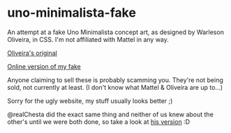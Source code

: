 # uno-minimalista-fake

An attempt at a fake Uno Minimalista concept art, as designed by Warleson Oliveira, in CSS. I'm not affiliated with Mattel in any way.

[Oliveira's original](https://www.behance.net/gallery/90273937/UNO-Versao-Minimalista)

[Online version of my fake](https://n2d4.github.io/uno-minimalista-fake)

Anyone claiming to sell these is probably scamming you. They're not being sold, not currently at least. (I don't know what Mattel & Oliveira are up to...)

Sorry for the ugly website, my stuff usually looks better ;)

@realChesta did the exact same thing and neither of us knew about the other's until we were both done, so take a look at [his version](https://github.com/realChesta/uno-card-test) :D

